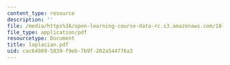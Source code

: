 ```yaml
---
content_type: resource
description: ''
file: /media/https%3A/open-learning-course-data-rc.s3.amazonaws.com/18-996-random-matrix-theory-and-its-applications-spring-2004/cac649895839f9eb7b9f202a544776a3_laplacian.pdf
file_type: application/pdf
resourcetype: Document
title: laplacian.pdf
uid: cac64989-5839-f9eb-7b9f-202a544776a3
---
```

